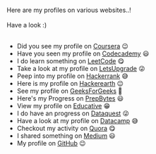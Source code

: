 <br>
Here are my profiles on various websites..! <br><br>
Have a look :) <br><br>

* Did you see my profile on [Coursera](https://www.coursera.org/user/3bbc0a5636111e9b6f2916db9712786e) 😉
* Have you seen my profile on [Codecademy](https://www.codecademy.com/profiles/prabhukalyan) 😃
* I do learn something on [LeetCode](https://leetcode.com/prabhukalyan) 😋
* Take a look at my profile on [LetsUpgrade](https://community.letsupgrade.in/user/prabhukalyan) 😜
* Peep into my profile on [Hackerrank](https://www.hackerrank.com/VVIT18BQ1A0596) 😅
* Here is my profile on [Hackerearth](https://www.hackerearth.com/@koriviprabhukalyan) 😉
* See my profile on [GeeksForGeeks](https://auth.geeksforgeeks.org/user/prabhukalyan30/profile) 🤩
* Here's my Progress on [PrepBytes](https://mycode.prepbytes.com/profile/prabhukalyan30) 😃	
* View my profile on [Educative](https://www.educative.io/profile/view/5638466612756480) 😁
* I do have an progress on [Dataquest](https://app.dataquest.io/profile/prabhukalyan30) 😜
* Have a look at my profile on [Datacamp](https://www.datacamp.com/profile/prabhukalyan30) 😅
* Checkout my activity on [Quora](https://www.quora.com/profile/Prabhu-Kalyan-8) 😋
* I shared something on [Medium](https://medium.com/@prabhukalyan) 😃
* My profile on [GitHub](https://github.com/prabhu30) 😉
 
